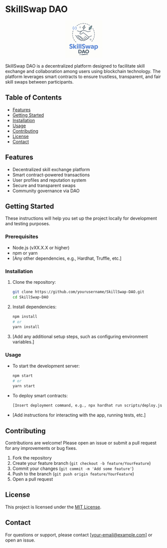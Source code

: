 # SkillSwap DAO

<p align="center">
  <img src="public/SkillSwap DAO Logo Design.png" alt="SkillSwap DAO Logo" width="120" />
</p>

SkillSwap DAO is a decentralized platform designed to facilitate skill exchange and collaboration among users using blockchain technology. The platform leverages smart contracts to ensure trustless, transparent, and fair skill swaps between participants.

## Table of Contents
- [Features](#features)
- [Getting Started](#getting-started)
- [Installation](#installation)
- [Usage](#usage)
- [Contributing](#contributing)
- [License](#license)
- [Contact](#contact)

## Features
- Decentralized skill exchange platform
- Smart contract-powered transactions
- User profiles and reputation system
- Secure and transparent swaps
- Community governance via DAO

## Getting Started
These instructions will help you set up the project locally for development and testing purposes.

### Prerequisites
- Node.js (vXX.X.X or higher)
- npm or yarn
- [Any other dependencies, e.g., Hardhat, Truffle, etc.]

### Installation
1. Clone the repository:
   ```bash
   git clone https://github.com/yourusername/SkillSwap-DAO.git
   cd SkillSwap-DAO
   ```
2. Install dependencies:
   ```bash
   npm install
   # or
   yarn install
   ```
3. [Add any additional setup steps, such as configuring environment variables.]

### Usage
- To start the development server:
  ```bash
  npm start
  # or
  yarn start
  ```
- To deploy smart contracts:
  ```bash
  [Insert deployment command, e.g., npx hardhat run scripts/deploy.js]
  ```
- [Add instructions for interacting with the app, running tests, etc.]

## Contributing
Contributions are welcome! Please open an issue or submit a pull request for any improvements or bug fixes.

1. Fork the repository
2. Create your feature branch (`git checkout -b feature/YourFeature`)
3. Commit your changes (`git commit -m 'Add some feature'`)
4. Push to the branch (`git push origin feature/YourFeature`)
5. Open a pull request

## License
This project is licensed under the [MIT License](LICENSE).

## Contact
For questions or support, please contact [your-email@example.com] or open an issue.

